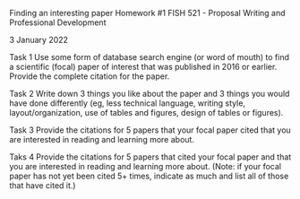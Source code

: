 
Finding an interesting paper
Homework #1
FISH 521 - Proposal Writing and Professional Development

3 January 2022



Task 1
Use some form of database search engine (or word of mouth) to find a scientific (focal) paper of interest that was published in 2016 or earlier. Provide the complete citation for the paper.




Task 2
Write down 3 things you like about the paper and 3 things you would have done differently (eg, less technical language, writing style, layout/organization, use of tables and figures, design of tables or figures).






Task 3
Provide the citations for 5 papers that your focal paper cited that you are interested in reading and learning more about.







Taks 4
Provide the citations for 5 papers that cited your focal paper and that you are interested in reading and learning more about. (Note: if your focal paper has not yet been cited 5+ times, indicate as much and list all of those that have cited it.)
